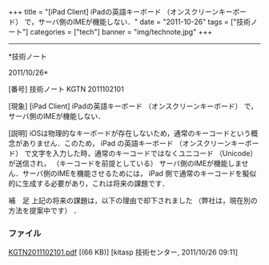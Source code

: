 ﻿+++
title = "[iPad Client] iPadの英語キーボード （オンスクリーンキーボード） で，サーバ側のIMEが機能しない．"
date = "2011-10-26"
tags = ["技術ノート"]
categories = ["tech"]
banner = "img/technote.jpg"
+++

-----------------------------------------------------------------------------------------------------------------------------

*技術ノート

2011/10/26*


[番号]
技術ノート KGTN 2011102101

[現象]
[iPad Client] iPadの英語キーボード （オンスクリーンキーボード）
で，サーバ側のIMEが機能しない．

[説明]
iOSは物理的なキーボードが存在しないため，通常のキーコードという概念がありません．このため，
iPad の英語キーボード （オンスクリーンキーボード）
で文字を入力した時，通常のキーコードではなくユニコード （Unicode）
が送信され， （キーコードを前提としている）
サーバ側のIMEが機能しません．サーバ側のIMEを機能させるためには， iPad
側で通常のキーコードを擬似的に生成する必要があり，これは将来の課題です．

補　足
上記の将来の課題は，以下の理由で却下されました
（弊社は，現在別の方法を提案中です） ．


### ファイル

 
 


[KGTN2011102101.pdf](http://techreport.kitasp.net/attachments/download/670/KGTN2011102101.pdf)
 [(66 KB)] [kitasp 技術センター, 2011/10/26
09:11]


 


 


